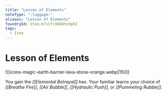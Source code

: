 ```yaml
---
title: "Lesson of Elements"
noteType: ":luggage:"
aliases: "Lesson of Elements"
foundryId: Item.K7vCfv908DhvHpRZ
tags:
  - Item
---
```


# Lesson of Elements
![[icons-magic-earth-barrier-lava-stone-orange.webp|150]]

You gain the _[[Elemental Betrayal]]_ hex. Your familiar learns your choice of _[[Breathe Fire]]_, _[[Air Bubble]]_, _[[Hydraulic Push]]_, or _[[Pummeling Rubble]]_.
